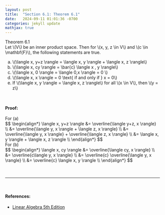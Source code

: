 ```yaml
---
layout: post
title:  "Section 6.1: Theorem 6.1"
date:   2024-09-11 01:01:36 -0700
categories: jekyll update
mathjax: true
---
```

<!------------------------------------------------------------------------------------>
<div class="purdiv">
Theorem 6.1
</div>
<div class="purbdiv">
Let \(V\) be an inner product space. Then for \(x, y, z \in V\) and \(c \in \mathbf{F}\), the following statements are true.
<ol type="a">
	<li>\(\langle x, y+z \rangle = \langle x, y \rangle + \langle x, z \rangle\)</li>
	<li>\(\langle x, cy \rangle = \bar{c} \langle x , y \rangle\)</li>
	<li>\(\langle x, 0 \rangle = \langle 0,x \rangle = 0 \) </li>
	<li>\(\langle x, x \rangle = 0 \text{ if and only if } x = 0\)</li>
	<li>If \(\langle x, y \rangle = \langle x, z \rangle\) for all \(x \in V\), then \(y = z\)</li>
</ol>
</div>
<!------------------------------------------------------------------------------------>
<br>
<br>
<b>Proof:</b>
<br>
<br>
For (a)
<div>
$$
\begin{align*}
\langle x, y+z \rangle &= \overline{\langle y+z, x \rangle} \\
                       &=  \overline{\langle y, x \rangle + \langle z, x \rangle} \\
					   &=  \overline{\langle y, x \rangle} + \overline{\langle z, x \rangle} \\
					   &=  \langle x, y \rangle + \langle x, z \rangle \\
\end{align*}
$$
</div>
For (b)
<div>
$$
\begin{align*}
\langle x, cy \rangle &= \overline{\langle cy, x \rangle} \\
                       &= \overline{c\langle y, x \rangle} \\
					   &= \overline{c} \overline{\langle y, x \rangle} \\
					   &= \overline{c} \langle x, y \rangle \\
\end{align*}
$$
</div>
<br>
<br>
<hr>
<br>
<!------------------------------------------------------------------------------------>
<h4><b>References:</b></h4>
<ul>
<li><a href="https://www.amazon.com/Linear-Algebra-5th-Stephen-Friedberg/dp/0134860241/ref=tmm_hrd_swatch_0?_encoding=UTF8&qid=&sr=">Linear Algebra 5th Edition</a></li>
</ul>
























